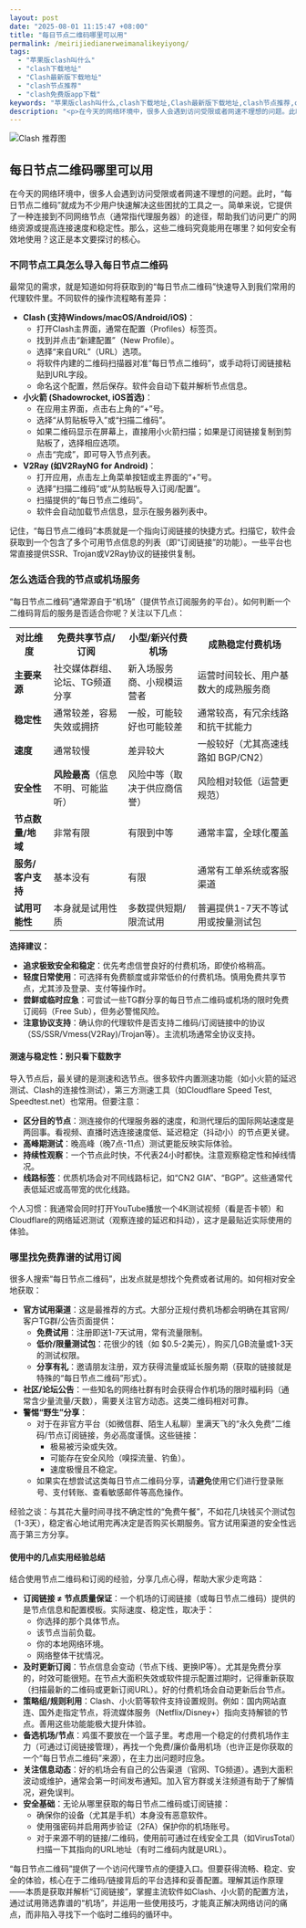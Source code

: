 ```yaml
---
layout: post
date: "2025-08-01 11:15:47 +08:00"
title: "每日节点二维码哪里可以用"
permalink: /meirijiedianerweimanalikeyiyong/
tags:
  - "苹果版clash叫什么"
  - "clash下载地址"
  - "Clash最新版下载地址"
  - "clash节点推荐"
  - "clash免费版app下载"
keywords: "苹果版clash叫什么,clash下载地址,Clash最新版下载地址,clash节点推荐,clash免费版app下载"
description: "<p>在今天的网络环境中，很多人会遇到访问受限或者网速不理想的问题。此时，“每日节点二维码”就成为不少用户快速解决这些困扰的工具之一。简单来说，它提供了一种连接到不同网络节点（通常指代理服务器）的途径，帮助我们访问更广的网络资源或提高连接速度和稳定性。那么，这些二维码究竟能用在哪里？如何安全有效地使用？这正是本文要探讨的核心。</p>"
---
```


![Clash 推荐图](https://clashjd.github.io/assets/img/免费订阅机场.png)

## 每日节点二维码哪里可以用

<p>在今天的网络环境中，很多人会遇到访问受限或者网速不理想的问题。此时，“每日节点二维码”就成为不少用户快速解决这些困扰的工具之一。简单来说，它提供了一种连接到不同网络节点（通常指代理服务器）的途径，帮助我们访问更广的网络资源或提高连接速度和稳定性。那么，这些二维码究竟能用在哪里？如何安全有效地使用？这正是本文要探讨的核心。</p>
<h3>不同节点工具怎么导入每日节点二维码</h3>
<p>最常见的需求，就是知道如何将获取到的“每日节点二维码”快速导入到我们常用的代理软件里。不同软件的操作流程略有差异：</p>
<ul>
<li><strong>Clash (支持Windows/macOS/Android/iOS)</strong>：
<ul>
<li>打开Clash主界面，通常在配置（Profiles）标签页。</li>
<li>找到并点击“新建配置”（New Profile）。</li>
<li>选择“来自URL”（URL）选项。</li>
<li>将软件内建的二维码扫描器对准“每日节点二维码”，或手动将订阅链接粘贴到URL字段。</li>
<li>命名这个配置，然后保存。软件会自动下载并解析节点信息。</li>
</ul>
</li>
<li><strong>小火箭 (Shadowrocket, iOS首选)</strong>：
<ul>
<li>在应用主界面，点击右上角的“+”号。</li>
<li>选择“从剪贴板导入”或“扫描二维码”。</li>
<li>如果二维码显示在屏幕上，直接用小火箭扫描；如果是订阅链接复制到剪贴板了，选择相应选项。</li>
<li>点击“完成”，即可导入节点列表。</li>
</ul>
</li>
<li><strong>V2Ray (如V2RayNG for Android)</strong>：
<ul>
<li>打开应用，点击左上角菜单按钮或主界面的“+”号。</li>
<li>选择“扫描二维码”或“从剪贴板导入订阅/配置”。</li>
<li>扫描提供的“每日节点二维码”。</li>
<li>软件会自动加载节点信息，显示在服务器列表中。</li>
</ul>
</li>
</ul>
<p>记住，“每日节点二维码”本质就是一个指向订阅链接的快捷方式。扫描它，软件会获取到一个包含了多个可用节点信息的列表（即“订阅链接”的功能）。一些平台也常直接提供SSR、Trojan或V2Ray协议的链接供复制。</p>
<h3>怎么选适合我的节点或机场服务</h3>
<p>“每日节点二维码”通常源自于“机场”（提供节点订阅服务的平台）。如何判断一个二维码背后的服务是否适合你呢？关注以下几点：</p>
<table>
<tr>
<th>对比维度</th>
<th>免费共享节点/订阅</th>
<th>小型/新兴付费机场</th>
<th>成熟稳定付费机场</th>
</tr>
<tr>
<td><strong>主要来源</strong></td>
<td>社交媒体群组、论坛、TG频道分享</td>
<td>新入场服务商、小规模运营者</td>
<td>运营时间较长、用户基数大的成熟服务商</td>
</tr>
<tr>
<td><strong>稳定性</strong></td>
<td>通常较差，容易失效或拥挤</td>
<td>一般，可能较好也可能较差</td>
<td>通常较高，有冗余线路和抗干扰能力</td>
</tr>
<tr>
<td><strong>速度</strong></td>
<td>通常较慢</td>
<td>差异较大</td>
<td>一般较好（尤其高速线路如 BGP/CN2）</td>
</tr>
<tr>
<td><strong>安全性</strong></td>
<td><strong>风险最高</strong>（信息不明、可能监听）</td>
<td>风险中等（取决于供应商信誉）</td>
<td>风险相对较低（运营更规范）</td>
</tr>
<tr>
<td><strong>节点数量/地域</strong></td>
<td>非常有限</td>
<td>有限到中等</td>
<td>通常丰富，全球化覆盖</td>
</tr>
<tr>
<td><strong>服务/客户支持</td>
<td>基本没有</td>
<td>有限</td>
<td>通常有工单系统或客服渠道</td>
</tr>
<tr>
<td><strong>试用可能性</strong></td>
<td>本身就是试用性质</td>
<td>多数提供短期/限流试用</td>
<td>普遍提供1-7天不等试用或按量测试包</td>
</tr>
</table>
<p><strong>选择建议：</strong></p>
<ul>
<li><strong>追求极致安全和稳定</strong>：优先考虑信誉良好的付费机场，即使价格稍高。</li>
<li><strong>轻度日常使用</strong>：可选择有免费额度或非常低价的付费机场。慎用免费共享节点，尤其涉及登录、支付等操作时。</li>
<li><strong>尝鲜或临时应急</strong>：可尝试一些TG群分享的每日节点二维码或机场的限时免费订阅码（Free Sub），但务必警惕风险。</li>
<li><strong>注意协议支持</strong>：确认你的代理软件是否支持二维码/订阅链接中的协议（SS/SSR/Vmess(V2Ray)/Trojan等）。主流机场通常全协议支持。</li>
</ul>
<h4>测速与稳定性：别只看下载数字</h4>
<p>导入节点后，最关键的是测速和选节点。很多软件内置测速功能（如小火箭的延迟测试、Clash的连接性测试），第三方测速工具（如Cloudflare Speed Test, Speedtest.net）也常用。但要注意：</p>
<ul>
<li><strong>区分目的节点</strong>：测连接你的代理服务器的速度，和测代理后的国际网站速度是两回事。看视频、直播时选连接速度低、延迟稳定（抖动小）的节点更关键。</li>
<li><strong>高峰期测试</strong>：晚高峰（晚7点-11点）测试更能反映实际体验。</li>
<li><strong>持续性观察</strong>：一个节点此时快，不代表24小时都快。注意观察稳定性和掉线情况。</li>
<li><strong>线路标签</strong>：优质机场会对不同线路标记，如“CN2 GIA”、“BGP”。这些通常代表低延迟或高带宽的优化线路。</li>
</ul>
<p>个人习惯：我通常会同时打开YouTube播放一个4K测试视频（看是否卡顿）和Cloudflare的网络延迟测试（观察连接的延迟和抖动），这才是最贴近实际使用的体验。</p>
<h3>哪里找免费靠谱的试用订阅</h3>
<p>很多人搜索“每日节点二维码”，出发点就是想找个免费或者试用的。如何相对安全地获取：</p>
<ul>
<li><strong>官方试用渠道</strong>：这是最推荐的方式。大部分正规付费机场都会明确在其官网/客户TG群/公告页面提供：
<ul>
<li><strong>免费试用</strong>：注册即送1-7天试用，常有流量限制。</li>
<li><strong>低价/限量测试包</strong>：花很少的钱（如 $0.5-2美元），购买几GB流量或1-3天的测试权限。</li>
<li><strong>分享有礼</strong>：邀请朋友注册，双方获得流量或延长服务期（获取的链接就是特殊的“每日节点二维码”形式）。</li>
</ul>
</li>
<li><strong>社区/论坛公告</strong>：一些知名的网络社群有时会获得合作机场的限时福利码（通常含少量流量/天数），需要关注官方动态。这类二维码相对可靠。</li>
<li><strong>警惕“野生”分享</strong>：
<ul>
<li>对于在非官方平台（如微信群、陌生人私聊）里满天飞的“永久免费”二维码/节点订阅链接，务必高度谨慎。这些链接：
<ul>
<li>极易被污染或失效。</li>
<li>可能存在安全风险（嗅探流量、钓鱼）。</li>
<li>速度极慢且不稳定。</li>
</ul>
</li>
<li>如果实在想尝试这类每日节点二维码分享，请<strong>避免</strong>使用它们进行登录账号、支付转账、查看敏感邮件等高危操作。</li>
</ul>
</li>
</ul>
<p>经验之谈：与其花大量时间寻找不确定性的“免费午餐”，不如花几块钱买个测试包（1-3天），稳定省心地试用完再决定是否购买长期服务。官方试用渠道的安全性远高于第三方分享。</p>
<h4>使用中的几点实用经验总结</h4>
<p>结合使用节点二维码和订阅的经验，分享几点心得，帮助大家少走弯路：</p>
<ul>
<li><strong>订阅链接 ≠ 节点质量保证</strong>：一个机场的订阅链接（或每日节点二维码）提供的是节点信息和配置模板。实际速度、稳定性，取决于：
<ul>
<li>你选择的那个具体节点。</li>
<li>该节点当前负载。</li>
<li>你的本地网络环境。</li>
<li>网络整体干扰情况。</li>
</ul>
</li>
<li><strong>及时更新订阅</strong>：节点信息会变动（节点下线、更换IP等）。尤其是免费分享的，时效可能很短。在节点大面积失效或软件提示配置过期时，记得重新获取（扫描最新的二维码或更新订阅URL）。好的付费机场会自动更新后台节点。</li>
<li><strong>策略组/规则利用</strong>：Clash、小火箭等软件支持设置规则。例如：国内网站直连、国外走指定节点，将流媒体服务（Netflix/Disney+）指向支持解锁的节点。善用这些功能能极大提升体验。</li>
<li><strong>备选机场/节点</strong>：鸡蛋不要放在一个篮子里。考虑用一个稳定的付费机场作主力（可通过订阅链接管理），再找一个免费/廉价备用机场（也许正是你获取的一个“每日节点二维码”来源），在主力出问题时应急。</li>
<li><strong>关注信息动态</strong>：好的机场会有自己的公告渠道（官网、TG频道）。遇到大面积波动或维护，通常会第一时间发布通知。加入官方群或关注频道有助于了解情况，避免误判。</li>
<li><strong>安全基础</strong>：无论从哪里获取的每日节点二维码或订阅链接：
<ul>
<li>确保你的设备（尤其是手机）本身没有恶意软件。</li>
<li>使用强密码并启用两步验证（2FA）保护你的机场账号。</li>
<li>对于来源不明的链接/二维码，使用前可通过在线安全工具（如VirusTotal）扫描一下其指向的URL地址（有时二维码内就是URL）。</li>
</ul>
</li>
</ul>
<p>“每日节点二维码”提供了一个访问代理节点的便捷入口。但要获得流畅、稳定、安全的体验，核心在于二维码/链接背后的平台选择和妥善配置。理解其运作原理——本质是获取并解析“订阅链接”，掌握主流软件如Clash、小火箭的配置方法，通过试用筛选靠谱的“机场”，并运用一些使用技巧，才能真正解决网络访问的痛点，而非陷入寻找下一个临时二维码的循环中。</p>